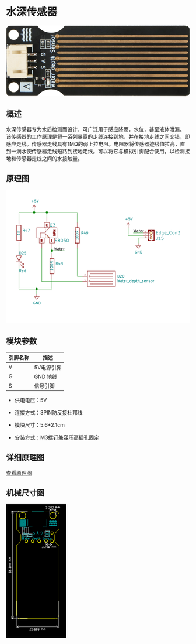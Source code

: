 # 水深传感器

![实物图](water_depth_sensor/water_depth_sensor.png)

## 概述

水深传感器专为水质检测而设计，可广泛用于感应降雨，水位，甚至液体泄漏。
该传感器的工作原理是将一系列暴露的走线连接到地，并在接地走线之间交错，即感应走线。传感器走线具有1MΩ的弱上拉电阻。电阻器将传感器迹线值拉高，直到一滴水使传感器走线短路到接地走线。可以将它与模拟引脚配合使用，以检测接地和传感器走线之间的水接触量。

## 原理图

![原理图](water_depth_sensor/water_depth_sensor_schematic.png)

## 模块参数

| 引脚名称| 描述 |
|---- |----|
| V | 5V电源引脚 |
| G | GND 地线 |
| S | 信号引脚 |

- 供电电压：5V

- 连接方式：3PIN防反接杜邦线

- 模块尺寸：5.6*2.1cm

- 安装方式：M3螺钉兼容乐高插孔固定

## 详细原理图

 [查看原理图](water_depth_sensor/water_depth_sensor_schematic.pdf) 

## 机械尺寸图

![机械尺寸图](water_depth_sensor/water_depth_sensor_assembly.png)


